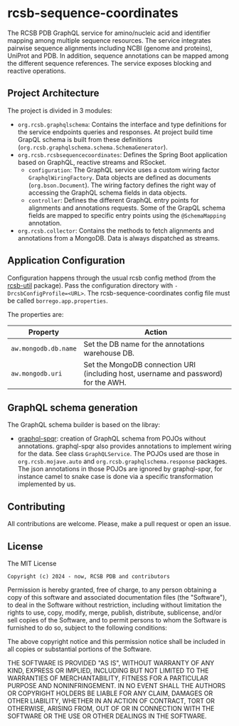 # rcsb-sequence-coordinates

The RCSB PDB GraphQL service for amino/nucleic acid and identifier mapping among multiple sequence resources. 
The service integrates pairwise sequence alignments including NCBI (genome and proteins), UniProt and PDB. 
In addition, sequence annotations can be mapped among the different sequence references.
The service exposes blocking and reactive operations.

## Project Architecture

The project is divided in 3 modules:
- `org.rcsb.graphqlschema`: Contains the interface and type definitions for the service endpoints queries and responses.
At project build time GrapQL schema is built from these definitions (`org.rcsb.graphqlschema.schema.SchemaGenerator`).
- `org.rcsb.rcsbsequencecoordinates`: Defines the Spring Boot application based on GraphQL, reactive streams and RSocket.
  - `configuration`: The GraphQL service uses a custom wiring factor `GraphqlWiringFactory`. 
  Data objects are defined as documents (`org.bson.Document`). 
  The wiring factory defines the right way of accessing the GraphQL schema fields in data objects.
  - `controller`: Defines the different GraphQL entry points for alignments and annotations requests. 
  Some of the GrapQL schema fields are mapped to specific entry points using the `@SchemaMapping` annotation. 
- `org.rcsb.collector`: Contains the methods to fetch alignments and annotations from a MongoDB. Data is always dispatched as streams.

## Application Configuration

Configuration happens through the usual rcsb config method (from the
[rcsb-util](https://github.com/rcsb/rcsb-util) package). Pass the configuration directory
with `-DrcsbConfigProfile=<URL>`. The rcsb-sequence-coordinates config file must be called 
`borrego.app.properties`.

The properties are:

| Property             | Action                                                                              | 
|----------------------|-------------------------------------------------------------------------------------|
| `aw.mongodb.db.name` | Set the DB name for the annotations warehouse DB.                                   |
| `aw.mongodb.uri`     | Set the MongoDB connection URI (including host, username and password) for the AWH. |


## GraphQL schema generation

The GraphQL schema builder is based on the libray:
* [graphql-spqr](https://github.com/leangen/graphql-spqr): creation of GraphQL schema from POJOs
  without annotations. graphql-spqr also provides annotations to implement wiring for the data.
  See class `GraphQLService`. The POJOs used are those in `org.rcsb.mojave.auto` and `org.rcsb.graphqlschema.response` packages.
  The json annotations in those POJOs are ignored by graphql-spqr, 
  for instance camel to snake case is done via a specific transformation implemented by us.  

Contributing
---
All contributions are welcome. Please, make a pull request or open an issue.

License
---

The MIT License

    Copyright (c) 2024 - now, RCSB PDB and contributors

Permission is hereby granted, free of charge, to any person obtaining a copy
of this software and associated documentation files (the "Software"), to deal
in the Software without restriction, including without limitation the rights
to use, copy, modify, merge, publish, distribute, sublicense, and/or sell
copies of the Software, and to permit persons to whom the Software is
furnished to do so, subject to the following conditions:

The above copyright notice and this permission notice shall be included in
all copies or substantial portions of the Software.

THE SOFTWARE IS PROVIDED "AS IS", WITHOUT WARRANTY OF ANY KIND, EXPRESS OR
IMPLIED, INCLUDING BUT NOT LIMITED TO THE WARRANTIES OF MERCHANTABILITY,
FITNESS FOR A PARTICULAR PURPOSE AND NONINFRINGEMENT. IN NO EVENT SHALL THE
AUTHORS OR COPYRIGHT HOLDERS BE LIABLE FOR ANY CLAIM, DAMAGES OR OTHER
LIABILITY, WHETHER IN AN ACTION OF CONTRACT, TORT OR OTHERWISE, ARISING FROM,
OUT OF OR IN CONNECTION WITH THE SOFTWARE OR THE USE OR OTHER DEALINGS IN
THE SOFTWARE.